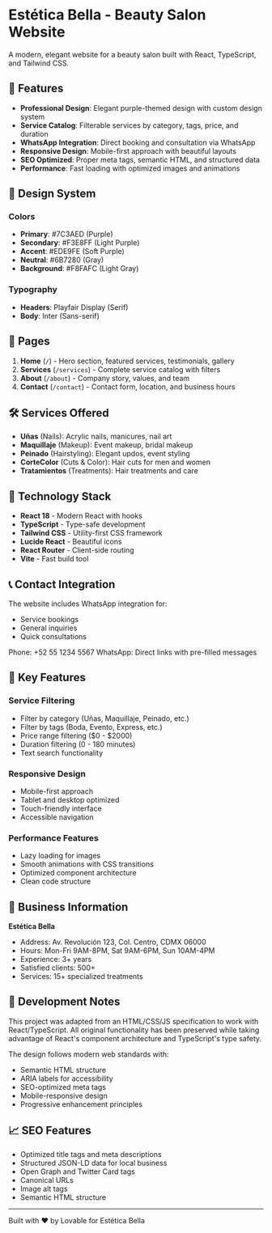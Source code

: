 # Estética Bella - Beauty Salon Website

A modern, elegant website for a beauty salon built with React, TypeScript, and Tailwind CSS.

## 🌟 Features

- **Professional Design**: Elegant purple-themed design with custom design system
- **Service Catalog**: Filterable services by category, tags, price, and duration
- **WhatsApp Integration**: Direct booking and consultation via WhatsApp
- **Responsive Design**: Mobile-first approach with beautiful layouts
- **SEO Optimized**: Proper meta tags, semantic HTML, and structured data
- **Performance**: Fast loading with optimized images and animations

## 🎨 Design System

### Colors
- **Primary**: #7C3AED (Purple)
- **Secondary**: #F3E8FF (Light Purple)
- **Accent**: #EDE9FE (Soft Purple)
- **Neutral**: #6B7280 (Gray)
- **Background**: #F8FAFC (Light Gray)

### Typography
- **Headers**: Playfair Display (Serif)
- **Body**: Inter (Sans-serif)

## 📱 Pages

1. **Home** (`/`) - Hero section, featured services, testimonials, gallery
2. **Services** (`/services`) - Complete service catalog with filters
3. **About** (`/about`) - Company story, values, and team
4. **Contact** (`/contact`) - Contact form, location, and business hours

## 🛠 Services Offered

- **Uñas** (Nails): Acrylic nails, manicures, nail art
- **Maquillaje** (Makeup): Event makeup, bridal makeup
- **Peinado** (Hairstyling): Elegant updos, event styling
- **CorteColor** (Cuts & Color): Hair cuts for men and women
- **Tratamientos** (Treatments): Hair treatments and care

## 🚀 Technology Stack

- **React 18** - Modern React with hooks
- **TypeScript** - Type-safe development
- **Tailwind CSS** - Utility-first CSS framework
- **Lucide React** - Beautiful icons
- **React Router** - Client-side routing
- **Vite** - Fast build tool

## 📞 Contact Integration

The website includes WhatsApp integration for:
- Service bookings
- General inquiries
- Quick consultations

Phone: +52 55 1234 5567
WhatsApp: Direct links with pre-filled messages

## 🎯 Key Features

### Service Filtering
- Filter by category (Uñas, Maquillaje, Peinado, etc.)
- Filter by tags (Boda, Evento, Express, etc.)
- Price range filtering ($0 - $2000)
- Duration filtering (0 - 180 minutes)
- Text search functionality

### Responsive Design
- Mobile-first approach
- Tablet and desktop optimized
- Touch-friendly interface
- Accessible navigation

### Performance Features
- Lazy loading for images
- Smooth animations with CSS transitions
- Optimized component architecture
- Clean code structure

## 🏢 Business Information

**Estética Bella**
- Address: Av. Revolución 123, Col. Centro, CDMX 06000
- Hours: Mon-Fri 9AM-8PM, Sat 9AM-6PM, Sun 10AM-4PM
- Experience: 3+ years
- Satisfied clients: 500+
- Services: 15+ specialized treatments

## 🔧 Development Notes

This project was adapted from an HTML/CSS/JS specification to work with React/TypeScript. All original functionality has been preserved while taking advantage of React's component architecture and TypeScript's type safety.

The design follows modern web standards with:
- Semantic HTML structure
- ARIA labels for accessibility
- SEO-optimized meta tags
- Mobile-responsive design
- Progressive enhancement principles

## 📈 SEO Features

- Optimized title tags and meta descriptions
- Structured JSON-LD data for local business
- Open Graph and Twitter Card tags
- Canonical URLs
- Image alt tags
- Semantic HTML structure

---

Built with ❤️ by Lovable for Estética Bella